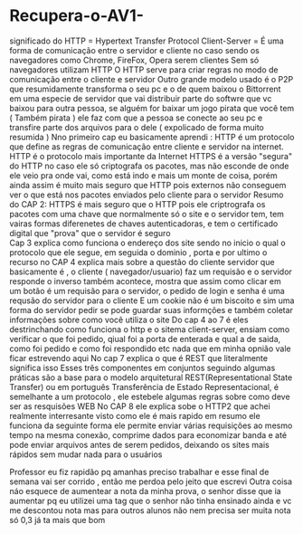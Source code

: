 # Recupera-o-AV1-
significado do HTTP = Hypertext Transfer Protocol 
Client-Server = É uma forma de comunicação entre o servidor e cliente no caso sendo os navegadores como Chrome, FireFox, Opera serem clientes 
Sem só navegadores utilizam HTTP
O HTTP serve para criar regras no modo de comunicação entre o cliente e servidor 
Outro grande modelo usado é o P2P que resumidamente transforma o seu pc e o de quem baixou o Bittorrent em uma especie de servidor que vai distribuir parte do softwre que vc baixou para outra pessoa, se alguém for baixar um jogo pirata que você tem  ( Também pirata ) ele faz com que a pessoa se conecte ao seu pc e transfire parte dos arquivos para o dele ( expolicado de forma muito resumida ) 
Nno primeiro cap eu basicamente aprendi : HTTP é um protocolo que define as regras de comunicação entre cliente e servidor na internet.
HTTP é o protocolo mais importante da Internet
HTTPS é a versão "segura" do HTTP no caso ele só criptografa os pacotes, mas não esconde de onde ele veio pra onde vai, como está indo e mais um monte de coisa, porém ainda assim é muito mais seguro que HTTP pois externos não conseguem ver o que está nos pacotes enviados pelo cliente para o servidor
Resumo do CAP 2: HTTPS é mais seguro que o HTTP pois ele criptrografa os pacotes com uma chave que normalmente só o site e o servidor tem, tem vairas formas diferenetes de chaves autenticadoras, e tem o certificado digital que  "prova" que o servidor é seguro  
Cap 3 explica como funciona o endereço dos site sendo no inicio o qual o protocolo que ele segue, em seguida o dominio , porta  e por ultimo o recurso 
no CAP 4 explica mais sobre a questão do cliente servidor que basicamente é , o cliente ( navegador/usuario) faz um requisão e o servidor responde o inverso também acontece, mostra que assim como clicar em um botão é um requisão para o servidor, o pedido de login e senha é uma requsão do servidor para o cliente
E um cookie não é um biscoito e sim uma forma do servidor pedir se pode guardar suas informções e também coletar informações sobre como você utiliza o site 
Do cap 4 ao 7 é eles destrinchando como funciona o http e o sitema client-server, ensiam como verificar o que foi pedido, qiual foi a porta de enterada e qual a de saida, como foi pedido e como foi respondido etc nada que em minha opnião vale ficar estrevendo aqui 
No cap 7 explica o que é REST que literalmente significa isso Esses três componentes em conjuntos seguindo algumas práticas são a base para o modelo arquitetural REST(Representational State Transfer) ou em português Transferência de Estado Representacional, é semelhante a um protocolo , ele estebele algumas regras sobre como deve ser as resquisões WEB
No CAP  8 ele explica sobe o HTTP2 que achei realmente interresante visto como ele é mais rapido em resumo ele funciona da seguinte forma ele permite enviar várias requisições ao mesmo tempo na mesma conexão, comprime dados para economizar banda e até pode enviar arquivos antes de serem pedidos, deixando os sites mais rápidos sem mudar nada para o usuários 

Professor eu fiz rapidão pq amanhas preciso trabalhar e esse final de semana vai ser corrido , então me perdoa pelo jeito que escrevi 
Outra coisa náo esquece de aumentear a nota da minha prova, o senhor disse que ia aumentar pq eu utilizei uma tag que o senhor não tinha ensinado ainda e vc me descontou nota mas para outros alunos não nem precisa ser muita nota só 0,3 já ta mais que bom 

